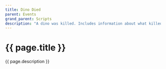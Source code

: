 ```yaml
---
title: Dino Died
parent: Events
grand_parent: Scripts
description: "A dino was killed. Includes information about what killed it."
---
```

# {{ page.title }}

{{ page.description }}

